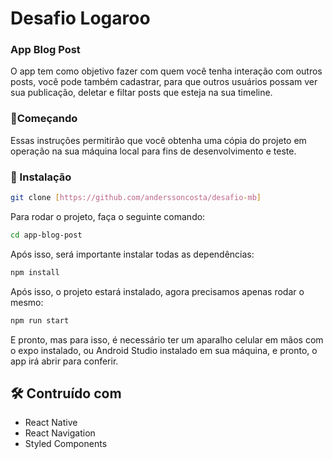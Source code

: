 # Desafio Logaroo
### App Blog Post 

O app tem como objetivo fazer com quem você tenha interação com outros posts, você pode também cadastrar, para que outros usuários possam ver sua publicação, deletar e filtar posts que esteja na sua timeline.  

### 🚀Começando 

Essas instruções permitirão que você obtenha uma cópia do projeto em operação na sua máquina local para fins de desenvolvimento e teste.

### 🔧 Instalação

```bash
git clone [https://github.com/anderssoncosta/desafio-mb]
````
Para rodar o projeto, faça o seguinte comando:
```bash
cd app-blog-post
````

Após isso, será importante instalar todas as dependências:
```bash
npm install
````

Após isso, o projeto estará instalado, agora precisamos apenas rodar o mesmo:
```bash
npm run start
````

E pronto, mas para isso, é necessário ter um aparalho celular em mãos com o expo instalado, ou Android Studio instalado em sua máquina, e pronto, o app irá abrir para conferir. 



## 🛠️ Contruído com
- React Native
- React Navigation
- Styled Components 
